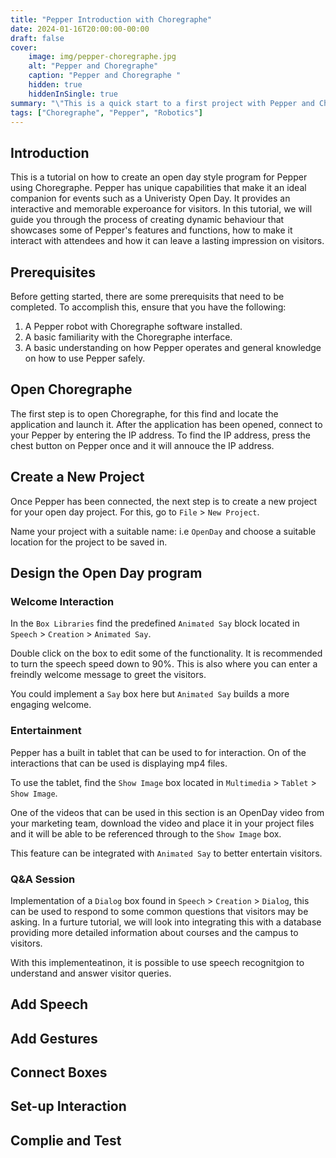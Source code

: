 ```yaml
---
title: "Pepper Introduction with Choregraphe"
date: 2024-01-16T20:00:00-00:00
draft: false
cover:
    image: img/pepper-choregraphe.jpg
    alt: "Pepper and Choregraphe"
    caption: "Pepper and Choregraphe "
    hidden: true
    hiddenInSingle: true
summary: "\"This is a quick start to a first project with Pepper and Choregraphe.\""
tags: ["Choregraphe", "Pepper", "Robotics"]
---
```


## Introduction
This is a tutorial on how to create an open day style program for Pepper using Choregraphe. Pepper has unique capabilities that make it an ideal companion for events such as a Univeristy Open Day. It provides an interactive and memorable experoance for visitors. In this tutorial, we will guide you through the process of creating dynamic behaviour that showcases some of Pepper's features and functions, how to make it interact with attendees and how it can leave a lasting impression on visitors.

## Prerequisites
Before getting started, there are some prerequisits that need to be completed. To accomplish this, ensure that you have the following:

1. A Pepper robot with Choregraphe software installed.
2. A basic familiarity with the Choregraphe interface.
3. A basic understanding on how Pepper operates and general knowledge on how to use Pepper safely.

## Open Choregraphe
The first step is to open Choregraphe, for this find and locate the application and launch it.
After the application has been opened, connect to your Pepper by entering the IP address.
To find the IP address, press the chest button on Pepper once and it will annouce the IP address.

## Create a New Project
Once Pepper has been connected, the next step is to create a new project for your open day project.
For this, go to `File` > `New Project`.

Name your project with a suitable name: i.e `OpenDay` and choose a suitable location for the project to be saved in.

## Design the Open Day program
### Welcome Interaction
In the `Box Libraries` find the predefined `Animated Say` block located in `Speech` > `Creation` > `Animated Say`.

Double click on the box to edit some of the functionality. It is recommended to turn the speech speed down to 90%. This is also where you can enter a freindly welcome message to greet the visitors. 

You could implement a `Say` box here but `Animated Say` builds a more engaging welcome.

### Entertainment
Pepper has a built in tablet that can be used to for interaction. On of the interactions that can be used is displaying mp4 files. 

To use the tablet, find the `Show Image` box located in `Multimedia` > `Tablet` > `Show Image`. 

One of the videos that can be used in this section is an OpenDay video from your marketing team, download the video and place it in your project files and it will be able to be referenced through to the `Show Image` box. 

This feature can be integrated with `Animated Say` to better entertain visitors.

### Q&A Session

Implementation of a `Dialog` box found in `Speech` > `Creation` > `Dialog`, this can be used to respond to some common questions that visitors may be asking. In a furture tutorial, we will look into integrating this with a database providing more detailed information about courses and the campus to visitors.

With this implementeatinon, it is possible to use speech recognitgion to understand and answer visitor queries.

## Add Speech

## Add Gestures

## Connect Boxes

## Set-up Interaction

## Complie and Test

